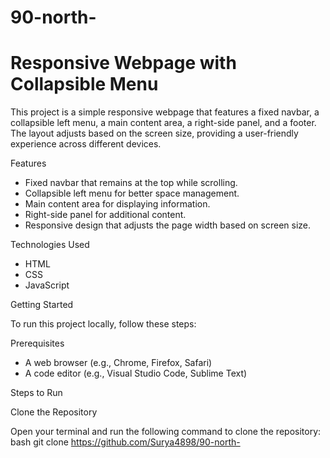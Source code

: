 # 90-north-
# Responsive Webpage with Collapsible Menu

This project is a simple responsive webpage that features a fixed navbar, a collapsible left menu, a main content area, a right-side panel, and a footer. The layout adjusts based on the screen size, providing a user-friendly experience across different devices.

Features

- Fixed navbar that remains at the top while scrolling.
- Collapsible left menu for better space management.
- Main content area for displaying information.
- Right-side panel for additional content.
- Responsive design that adjusts the page width based on screen size.

Technologies Used

- HTML
- CSS
- JavaScript

Getting Started

To run this project locally, follow these steps:

Prerequisites

- A web browser (e.g., Chrome, Firefox, Safari)
- A code editor (e.g., Visual Studio Code, Sublime Text)

Steps to Run

Clone the Repository

   Open your terminal and run the following command to clone the repository:
bash
   git clone https://github.com/Surya4898/90-north-
